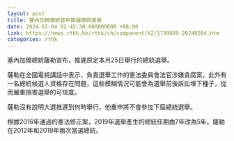 ```yaml
---
layout: post
title: 塞內加爾總統宣布推遲總統選舉
date: 2024-02-04 02:42:30.000000000 +08:00
link: https://news.rthk.hk/rthk/ch/component/k2/1739089-20240204.htm
categories: rthk
---
```


塞內加爾總統薩勒宣布，推遲原定本月25日舉行的總統選舉。

薩勒在全國電視講話中表示，負責選舉工作的憲法委員會法官涉嫌貪腐案，此外有一名總統候選人資格存在問題，這些模糊情況可能會為選舉前後訴訟埋下種子，從而嚴重損害選舉的可信度。

薩勒沒有說明大選推遲到何時舉行。他重申將不會參加下屆總統選舉。

根據2016年通過的憲法修正案，2019年選舉產生的總統任期由7年改為5年。薩勒在2012年和2019年兩次當選總統。
